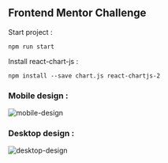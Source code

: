 ## Frontend Mentor Challenge 

Start project :
```
npm run start
```

Install react-chart-js : 

```
npm install --save chart.js react-chartjs-2
```

### Mobile design :

![mobile-design](https://user-images.githubusercontent.com/95926729/178019042-0ea7176b-5847-4a81-939a-0b1a079f0ac4.jpg)

### Desktop design :

![desktop-design](https://user-images.githubusercontent.com/95926729/178019188-4815ef7c-2d3f-48fd-8bab-8870db1fd539.jpg)
